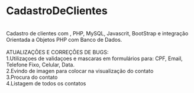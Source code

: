# CadastroDeClientes
<br/> Cadastro de clientes com , PHP, MySQL, Javascrit, BootStrap e integração Orientada a Objetos PHP com Banco de Dados. 
 <br/><br/>ATUALIZAÇÕES E CORREÇÕES DE BUGS:
 <br/>1.Utilizaçoes de validaçoes e mascaras em formulários para: CPF, Email, Telefone Fixo, Celular, Data.
 <br/>2.Evindo de imagen para colocar na visualização do contato
 <br/>3.Procura do contato
 <br/>4.Listagem de todos os contatos
